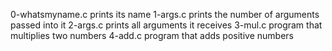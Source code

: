 0-whatsmyname.c prints its name
1-args.c prints the number of arguments passed into it
2-args.c prints all arguments it receives
3-mul.c program that multiplies two numbers
4-add.c program that adds positive numbers
